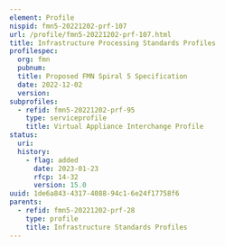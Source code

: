 ```yaml
---
element: Profile
nispid: fmn5-20221202-prf-107
url: /profile/fmn5-20221202-prf-107.html
title: Infrastructure Processing Standards Profiles
profilespec:
  org: fmn
  pubnum: 
  title: Proposed FMN Spiral 5 Specification
  date: 2022-12-02
  version: 
subprofiles:
  - refid: fmn5-20221202-prf-95
    type: serviceprofile
    title: Virtual Appliance Interchange Profile
status:
  uri: 
  history: 
    - flag: added
      date: 2023-01-23
      rfcp: 14-32
      version: 15.0
uuid: 1de6a843-4317-4088-94c1-6e24f17758f6
parents:
  - refid: fmn5-20221202-prf-28
    type: profile
    title: Infrastructure Standards Profiles
---
```

